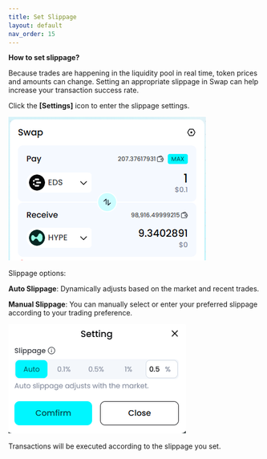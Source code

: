 ```yaml
---
title: Set Slippage
layout: default
nav_order: 15
---
```


**How to set slippage?**

Because trades are happening in the liquidity pool in real time, token prices and amounts can change. Setting an appropriate slippage in Swap can help increase your transaction success rate.

Click the **\[Settings\]** icon to enter the slippage settings.

![](images/How_to_set_slippage_/media/image1.png)

Slippage options:

**Auto Slippage**: Dynamically adjusts based on the market and recent trades.

**Manual Slippage**: You can manually select or enter your preferred slippage according to your trading preference.

![](images/How_to_set_slippage_/media/image2.png)

Transactions will be executed according to the slippage you set.
